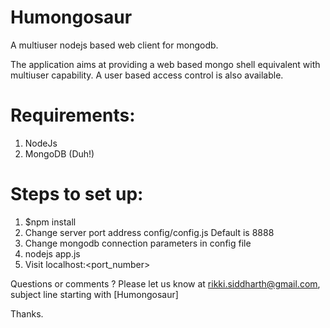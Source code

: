 Humongosaur
========

A multiuser nodejs based web client for mongodb.

The application aims at providing a web based mongo shell equivalent with multiuser capability.
A user based access control is also available.

Requirements:
=============

1. NodeJs
2. MongoDB (Duh!)

Steps to set up:
================

1. $npm install
2. Change server port address config/config.js Default is 8888
3. Change mongodb connection parameters in config file
4. nodejs app.js
5. Visit localhost:<port_number>


Questions or comments ?
Please let us know at rikki.siddharth@gmail.com, subject line starting with [Humongosaur]

Thanks.
